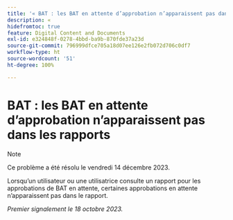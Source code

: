 ```yaml
---
title: '« BAT : les BAT en attente d’approbation n’apparaissent pas dans les rapports »'
description: « 
hidefromtoc: true
feature: Digital Content and Documents
exl-id: e324848f-0278-4bbd-ba9b-870fde37a23d
source-git-commit: 796999dfce705a18d07ee126e2fb072d706c0df7
workflow-type: ht
source-wordcount: '51'
ht-degree: 100%

---
```


# BAT : les BAT en attente d’approbation n’apparaissent pas dans les rapports

>[!NOTE]
>
>Ce problème a été résolu le vendredi 14 décembre 2023.

<!--WF and WFP-->

Lorsqu’un utilisateur ou une utilisatrice consulte un rapport pour les approbations de BAT en attente, certaines approbations en attente n’apparaissent pas dans le rapport.

_Premier signalement le 18 octobre 2023._

